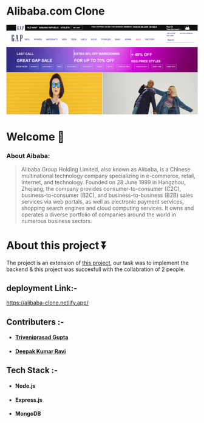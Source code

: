 # Alibaba.com Clone

![Gap](https://github.com/Reshma-fw14/gap.com-backend/blob/main/public/gap%20images/gap1.png)

# Welcome :wave:

### About Aibaba:

> Alibaba Group Holding Limited, also known as Alibaba, is a Chinese multinational technology company specializing in e-commerce, retail, Internet, and technology. Founded on 28 June 1999 in Hangzhou, Zhejiang, the company provides consumer-to-consumer (C2C), business-to-consumer (B2C), and business-to-business (B2B) sales services via web portals, as well as electronic payment services, shopping search engines and cloud computing services. It owns and operates a diverse portfolio of companies around the world in numerous business sectors.

# About this project ⏬

The project is an extension of [this project](https://github.com/Gauravkashyap043/alibabaClone), our task was to implement the backend & this project was succesfull with the collabration of 2 people.

<!-- ## Run Locally :-
``git clone https://github.com/Omkarsalunkhe09/lifestyle.git``

## Go to project directory:- 
`cd lifestyle` -->

<!-- ## Presentation :-
[Demo of project](https://drive.google.com/file/d/12gMKxDuDB5k8kbnjHcSIWzhe40mHegKs/view?usp=sharing) -->

## deployment Link:-
https://alibaba-clone.netlify.app/

 ## Contributers :- 
- #### [Triveniprasad Gupta](https://www.linkedin.com/in/trivenigupta/)
- #### [Deepak Kumar Ravi](https://www.linkedin.com/in/deepak-ravi93/)

## Tech Stack :- 

- #### Node.js
- #### Express.js
- #### MongoDB
